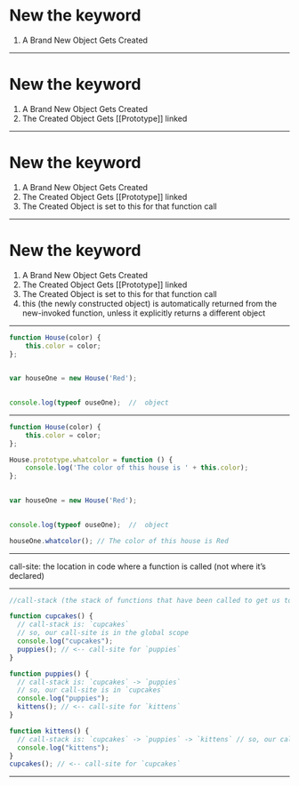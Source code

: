 # New the keyword
1. A Brand New Object Gets Created

---

# New the keyword
1. A Brand New Object Gets Created
2. The Created Object Gets [[Prototype]] linked

---

# New the keyword
1. A Brand New Object Gets Created
2. The Created Object Gets [[Prototype]] linked
3. The Created Object is set to this for that function call


---

# New the keyword
1. A Brand New Object Gets Created
2. The Created Object Gets [[Prototype]] linked
3. The Created Object is set to this for that function call
4. this (the newly constructed object) is automatically returned from the new-invoked function, unless it explicitly returns a different object

---

```javascript
function House(color) {
    this.color = color;
};

	
var houseOne = new House('Red');

	
console.log(typeof ouseOne);  //  object


```

---

```javascript
function House(color) {
    this.color = color;
};

House.prototype.whatcolor = function () {
    console.log('The color of this house is ' + this.color);
};

	
var houseOne = new House('Red');

	
console.log(typeof ouseOne);  //  object

houseOne.whatcolor(); // The color of this house is Red


```

---
call-site: the location in code where a function is called (not where it’s declared)

---

```javascript
//call-stack (the stack of functions that have been called to get us to the current moment in execution).

function cupcakes() {
  // call-stack is: `cupcakes`
  // so, our call-site is in the global scope
  console.log("cupcakes");
  puppies(); // <-- call-site for `puppies`
}

function puppies() {
  // call-stack is: `cupcakes` -> `puppies`
  // so, our call-site is in `cupcakes`
  console.log("puppies");
  kittens(); // <-- call-site for `kittens`
}

function kittens() {
  // call-stack is: `cupcakes` -> `puppies` -> `kittens` // so, our call-site is in `puppies`
  console.log("kittens");
}
cupcakes(); // <-- call-site for `cupcakes`
```

---
